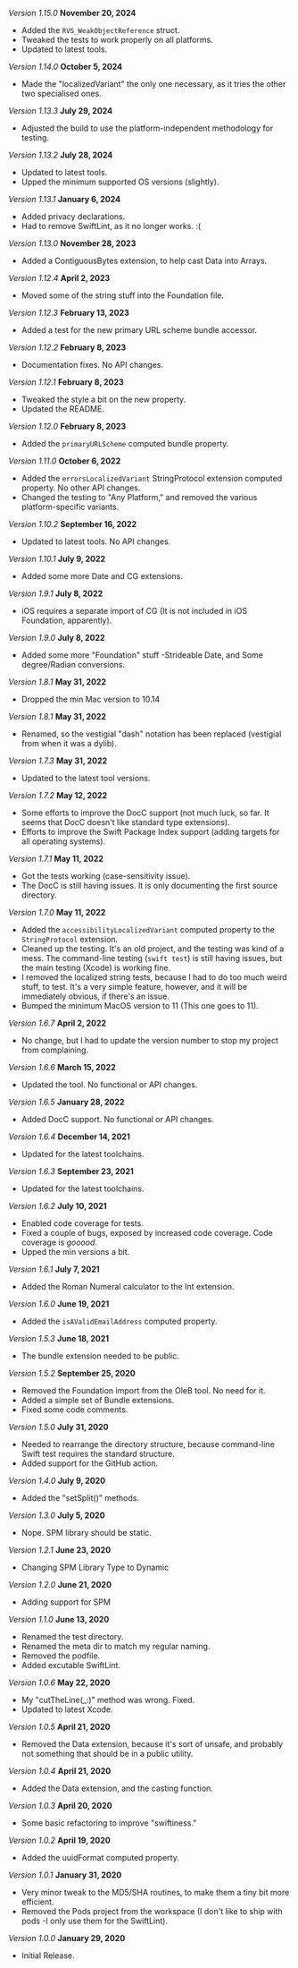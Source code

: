 *Version 1.15.0* **November 20, 2024**
- Added the `RVS_WeakObjectReference` struct.
- Tweaked the tests to work properly on all platforms.
- Updated to latest tools.

*Version 1.14.0* **October 5, 2024**
- Made the "localizedVariant" the only one necessary, as it tries the other two specialised ones.

*Version 1.13.3* **July 29, 2024**
- Adjusted the build to use the platform-independent methodology for testing.

*Version 1.13.2* **July 28, 2024**
- Updated to latest tools.
- Upped the minimum supported OS versions (slightly).

*Version 1.13.1* **January 6, 2024**
- Added privacy declarations.
- Had to remove SwiftLint, as it no longer works. :(

*Version 1.13.0* **November 28, 2023**
- Added a ContiguousBytes extension, to help cast Data into Arrays.

*Version 1.12.4* **April 2, 2023**
- Moved some of the string stuff into the Foundation file.

*Version 1.12.3* **February 13, 2023**
- Added a test for the new primary URL scheme bundle accessor.

*Version 1.12.2* **February 8, 2023**
- Documentation fixes. No API changes.

*Version 1.12.1* **February 8, 2023**
- Tweaked the style a bit on the new property.
- Updated the README.

*Version 1.12.0* **February 8, 2023**
- Added the `primaryURLScheme` computed bundle property.

*Version 1.11.0* **October 6, 2022**
- Added the `errorsLocalizedVariant` StringProtocol extension computed property. No other API changes.
- Changed the testing to "Any Platform," and removed the various platform-specific variants.

*Version 1.10.2* **September 16, 2022**
- Updated to latest tools. No API changes.

*Version 1.10.1* **July 9, 2022**
- Added some more Date and CG extensions.

*Version 1.9.1* **July 8, 2022**
- iOS requires a separate import of CG (It is not included in iOS Foundation, apparently).

*Version 1.9.0* **July 8, 2022**
- Added some more "Foundation" stuff -Strideable Date, and Some degree/Radian conversions.

*Version 1.8.1* **May 31, 2022**
- Dropped the min Mac version to 10.14

*Version 1.8.1* **May 31, 2022**
- Renamed, so the vestigial "dash" notation has been replaced (vestigial from when it was a dylib).

*Version 1.7.3* **May 31, 2022**
- Updated to the latest tool versions.

*Version 1.7.2* **May 12, 2022**
- Some efforts to improve the DocC support (not much luck, so far. It seems that DocC doesn't like standard type extensions).
- Efforts to improve the Swift Package Index support (adding targets for all operating systems).

*Version 1.7.1* **May 11, 2022**
- Got the tests working (case-sensitivity issue).
- The DocC is still having issues. It is only documenting the first source directory.

*Version 1.7.0* **May 11, 2022**
- Added the `accessibilityLocalizedVariant` computed property to the `StringProtocol` extension.
- Cleaned up the testing. It's an old project, and the testing was kind of a mess. The command-line testing (`swift test`) is still having issues, but the main testing (Xcode) is working fine.
- I removed the localized string tests, because I had to do too much weird stuff, to test. It's a very simple feature, however, and it will be immediately obvious, if there's an issue.
- Bumped the minimum MacOS version to 11 (This one goes to 11).

*Version 1.6.7* **April 2, 2022**
- No change, but I had to update the version number to stop my project from complaining.

*Version 1.6.6* **March 15, 2022**
- Updated the tool. No functional or API changes.

*Version 1.6.5* **January 28, 2022**
- Added DocC support. No functional or API changes.

*Version 1.6.4* **December 14, 2021**
- Updated for the latest toolchains.

*Version 1.6.3* **September 23, 2021**
- Updated for the latest toolchains.

*Version 1.6.2* **July 10, 2021**
- Enabled code coverage for tests.
- Fixed a couple of bugs, exposed by increased code coverage. Code coverage is *gooood*.
- Upped the min versions a bit.

*Version 1.6.1* **July 7, 2021**
- Added the Roman Numeral calculator to the Int extension.

*Version 1.6.0* **June 19, 2021**
- Added the `isAValidEmailAddress` computed property.

*Version 1.5.3* **June 18, 2021**
- The bundle extension needed to be public.

*Version 1.5.2* **September 25, 2020**
- Removed the Foundation import from the OleB tool. No need for it.
- Added a simple set of Bundle extensions.
- Fixed some code comments.

*Version 1.5.0* **July 31, 2020**
- Needed to rearrange the directory structure, because command-line Swift test requires the standard structure.
- Added support for the GitHub action.

*Version 1.4.0* **July 9, 2020**
- Added the "setSplit()" methods.

*Version 1.3.0* **July 5, 2020**
- Nope. SPM library should be static.

*Version 1.2.1* **June 23, 2020**
- Changing SPM Library Type to Dynamic

*Version 1.2.0* **June 21, 2020**
- Adding support for SPM

*Version 1.1.0* **June 13, 2020**
- Renamed the test directory.
- Renamed the meta dir to match my regular naming.
- Removed the podfile.
- Added excutable SwiftLint.

*Version 1.0.6* **May 22, 2020**
- My "cutTheLine(_:)" method was wrong. Fixed.
- Updated to latest Xcode.

*Version 1.0.5* **April 21, 2020**
- Removed the Data extension, because it's sort of unsafe, and probably not something that should be in a public utility.

*Version 1.0.4* **April 21, 2020**
- Added the Data extension, and the casting function.

*Version 1.0.3* **April 20, 2020**
- Some basic refactoring to improve "swiftiness."

*Version 1.0.2* **April 19, 2020**
- Added the uuidFormat computed property.

*Version 1.0.1* **January 31, 2020**
- Very minor tweak to the MD5/SHA routines, to make them a tiny bit more efficient.
- Removed the Pods project from the workspace (I don't like to ship with pods -I only use them for the SwiftLint).

*Version 1.0.0* **January 29, 2020**
- Initial Release.
